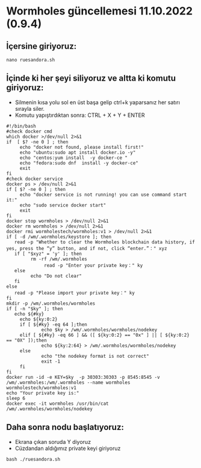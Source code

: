 # Wormholes güncellemesi 11.10.2022 (0.9.4)

## İçersine giriyoruz:
```
nano ruesandora.sh
```

## İçinde ki her şeyi siliyoruz ve altta ki komutu giriyoruz:

* Silmenin kısa yolu sol en üst başa gelip ctrl+k yaparsanız her satırı sırayla siler.
* Komutu yapıştırdıktan sonra: CTRL +  X + Y + ENTER

```
#!/bin/bash
#check docker cmd
which docker >/dev/null 2>&1
if  [ $? -ne 0 ] ; then
     echo "docker not found, please install first!"
     echo "ubuntu:sudo apt install docker.io -y"
     echo "centos:yum install  -y docker-ce "
     echo "fedora:sudo dnf  install -y docker-ce"
     exit
fi
#check docker service
docker ps > /dev/null 2>&1
if [ $? -ne 0 ] ; then
     echo "docker service is not running! you can use command start it:"
     echo "sudo service docker start"
     exit
fi
docker stop wormholes > /dev/null 2>&1
docker rm wormholes > /dev/null 2>&1
docker rmi wormholestech/wormholes:v1 > /dev/null 2>&1
if [ -d /wm/.wormholes/keystore ]; then
   read -p "Whether to clear the Wormholes blockchain data history, if yes, press the “y” button, and if not, click “enter.”：" xyz
   if [ "$xyz" = 'y' ]; then
         rm -rf /wm/.wormholes
              read -p "Enter your private key：" ky
   else
         echo "Do not clear"
   fi
else
   read -p "Please import your private key：" ky
fi
mkdir -p /wm/.wormholes/wormholes
if [ -n "$ky" ]; then
   echo ${#ky}
     echo ${ky:0:2}
     if [ ${#ky} -eq 64 ];then
             echo $ky > /wm/.wormholes/wormholes/nodekey
     elif [ ${#ky} -eq 66 ] && ([ ${ky:0:2} == "0x" ] || [ ${ky:0:2} == "0X" ]);then
             echo ${ky:2:64} > /wm/.wormholes/wormholes/nodekey
     else
             echo "the nodekey format is not correct"
             exit -1
     fi
fi
docker run -id -e KEY=$ky  -p 30303:30303 -p 8545:8545 -v /wm/.wormholes:/wm/.wormholes --name wormholes wormholestech/wormholes:v1
echo "Your private key is:"
sleep 6
docker exec -it wormholes /usr/bin/cat /wm/.wormholes/wormholes/nodekey
```

## Daha sonra nodu  başlatıyoruz:

* Ekrana çıkan soruda Y diyoruz
* Cüzdandan aldığımız private keyi giriyoruz

```
bash ./ruesandora.sh
```
